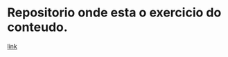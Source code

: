 # Repositorio onde esta o exercicio do conteudo.

[link](https://github.com/rogeriop1990cv/exercises-redux-step-by-step)
